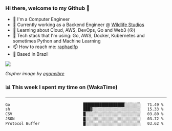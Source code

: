 ### Hi there, welcome to my Github 👋

- 📖 I'm a Computer Engineer
- 🔭 Currently working as a Backend Engineer @ [Wildlife Studios](https://wildlifestudios.com/)
- 🌱 Learning about Cloud, AWS, DevOps, Go and Web3 (😲)
- 🚀 Tech stack that I'm using: Go, AWS, Docker, Kubernetes and sometimes Python and Machine Learning
- 📫 How to reach me: [raphaelfp](https://linkedin.com/in/raphaelfp)
- 🏡 Based in Brazil

![](https://github.com/raphaelfp/gophers/blob/master/.thumb/animation/morning-coffee-3x.gif)

*Gopher image by [egonelbre](https://github.com/egonelbre/)*

### 📊 This week I spent my time on (WakaTime)

---

<!--START_SECTION:waka-->

```txt
Go                                ██████████████████░░░░░░░   71.49 %
sh                                ███▓░░░░░░░░░░░░░░░░░░░░░   15.33 %
CSV                               █░░░░░░░░░░░░░░░░░░░░░░░░   03.80 %
JSON                              █░░░░░░░░░░░░░░░░░░░░░░░░   03.72 %
Protocol Buffer                   █░░░░░░░░░░░░░░░░░░░░░░░░   03.62 %
```

<!--END_SECTION:waka-->
